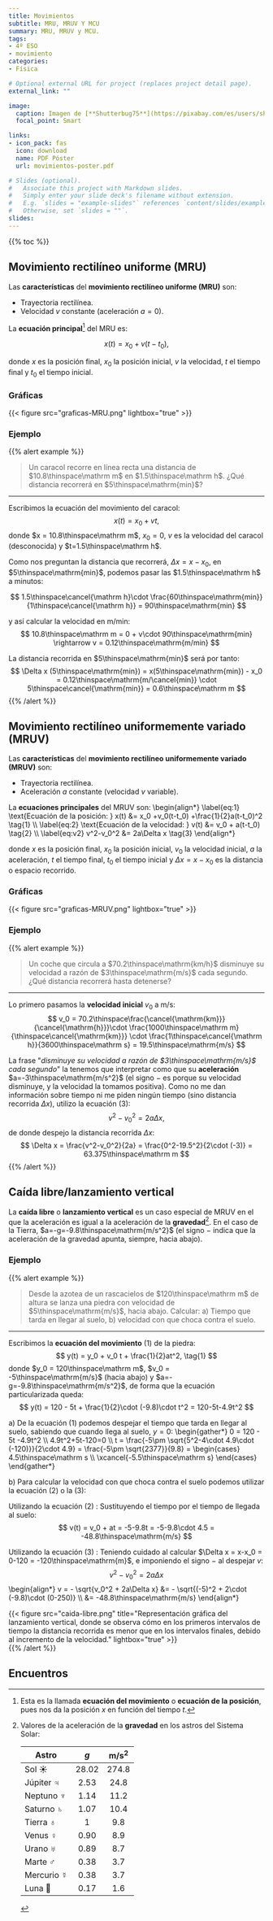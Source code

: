 ```yaml
---
title: Movimientos
subtitle: MRU, MRUV Y MCU
summary: MRU, MRUV y MCU.
tags:
- 4º ESO
- movimiento
categories:
- Física

# Optional external URL for project (replaces project detail page).
external_link: ""

image:
  caption: Imagen de [**Shutterbug75**](https://pixabay.com/es/users/shutterbug75-2077322/) en [Pixabay](https://pixabay.com/es/)
  focal_point: Smart

links:
- icon_pack: fas
  icon: download
  name: PDF Póster
  url: movimientos-poster.pdf  

# Slides (optional).
#   Associate this project with Markdown slides.
#   Simply enter your slide deck's filename without extension.
#   E.g. `slides = "example-slides"` references `content/slides/example-slides.md`.
#   Otherwise, set `slides = ""`.
slides: 
---
```


{{% toc %}}

## Movimiento rectilíneo uniforme (MRU)
Las **características** del **movimiento rectilíneo uniforme (MRU)** son:

- Trayectoria rectilínea.
- Velocidad $v$ constante (aceleración $a=0$).

La **ecuación principal**[^1] del MRU es:
[^1]: Esta es la llamada **ecuación del movimiento** o **ecuación de la posición**, pues nos da la posición $x$ en función del tiempo $t$.

$$
x(t) = x_0 + v(t-t_0),
$$

donde $x$ es la posición final, $x_0$ la posición inicial, $v$ la velocidad, $t$ el tiempo final y $t_0$ el tiempo inicial.

### Gráficas
{{< figure src="graficas-MRU.png" lightbox="true" >}}

### Ejemplo
{{% alert example %}}
<br>

> Un caracol recorre en línea recta una distancia de $10.8\thinspace\mathrm m$ en $1.5\thinspace\mathrm h$. ¿Qué distancia recorrerá en $5\thinspace\mathrm{min}$?

---

Escribimos la ecuación del movimiento del caracol:
$$
x(t) = x_0 + vt,
$$
donde $x = 10.8\thinspace\mathrm m$, $x_0 = 0$, $v$ es la velocidad del caracol (desconocida) y $t=1.5\thinspace\mathrm h$.

Como nos preguntan la distancia que recorrerá, $\Delta x = x-x_0$, en $5\thinspace\mathrm{min}$, podemos pasar las $1.5\thinspace\mathrm h$ a minutos:

$$
1.5\thinspace\cancel{\mathrm h}\cdot \frac{60\thinspace\mathrm{min}}{1\thinspace\cancel{\mathrm h}} = 90\thinspace\mathrm{min}
$$

y así calcular la velocidad en m/min:
$$
10.8\thinspace\mathrm m = 0 + v\cdot 90\thinspace\mathrm{min} \rightarrow v = 0.12\thinspace\mathrm{m/min}
$$

La distancia recorrida en $5\thinspace\mathrm{min}$ será por tanto:
$$
\Delta x (5\thinspace\mathrm{min}) = x(5\thinspace\mathrm{min}) - x_0 =  0.12\thinspace\mathrm{m/\cancel{min}} \cdot 5\thinspace\cancel{\mathrm{min}} = 0.6\thinspace\mathrm m
$$
{{% /alert %}}

## Movimiento rectilíneo uniformemente variado (MRUV)

Las **características** del **movimiento rectilíneo uniformemente variado (MRUV)** son:

- Trayectoria rectilínea.
- Aceleración $a$ constante (velocidad $v$ variable).

La **ecuaciones principales** del MRUV son:
\begin{align*}
	\label{eq:1}
	\text{Ecuación de la posición: } x(t) &= x_0 +v_0(t-t_0) +\frac{1}{2}a(t-t_0)^2 \tag{1} \\\\
	\label{eq:2}
	\text{Ecuación de la velocidad: } v(t) &= v_0 + a(t-t_0) \tag{2} \\\\
	\label{eq:v2}
	v^2-v_0^2 &= 2a\Delta x \tag{3}
\end{align*}

donde $x$ es la posición final, $x_0$ la posición inicial, $v_0$ la velocidad inicial, $a$ la aceleración, $t$ el tiempo final, $t_0$ el tiempo inicial y $\Delta x = x-x_0$ es la distancia o espacio recorrido.

### Gráficas
{{< figure src="graficas-MRUV.png" lightbox="true" >}}

### Ejemplo
{{% alert example %}}
<br>

> Un coche que circula a $70.2\thinspace\mathrm{km/h}$ disminuye su velocidad a razón de $3\thinspace\mathrm{m/s}$ cada segundo. ¿Qué distancia recorrerá hasta detenerse?

---

Lo primero pasamos la **velocidad inicial** $v_0$ a m/s:
$$
v_0 = 70.2\thinspace\frac{\cancel{\mathrm{km}}}{\cancel{\mathrm{h}}}\cdot \frac{1000\thinspace\mathrm m}{\thinspace\cancel{\mathrm{km}}} \cdot \frac{1\thinspace\cancel{\mathrm h}}{3600\thinspace\mathrm s} = 19.5\thinspace\mathrm{m/s}
$$

La frase "*disminuye su velocidad a razón de $3\thinspace\mathrm{m/s}$ cada segundo*" la tenemos que interpretar como que su **aceleración** $a=-3\thinspace\mathrm{m/s^2}$ (el signo $-$ es porque su velocidad disminuye, y la velocidad la tomamos positiva). Como no me dan información sobre tiempo ni me piden ningún tiempo (sino distancia recorrida $\Delta x$), utilizo la ecuación (3):
$$
v^2-v_0^2 = 2a\Delta x, \tag{3}
$$
de donde despejo la distancia recorrida $\Delta x$:
$$
\Delta x = \frac{v^2-v_0^2}{2a} = \frac{0^2-19.5^2}{2\cdot (-3)} = 63.375\thinspace\mathrm m
$$
{{% /alert %}}

## Caída libre/lanzamiento vertical
La **caída libre** o **lanzamiento vertical** es un caso especial de MRUV en el que la aceleración es igual a la aceleración de la **gravedad**[^2]. En el caso de la Tierra, $a=-g=-9.8\thinspace\mathrm{m/s^2}$ (el signo $-$ indica que la aceleración de la gravedad apunta, siempre, hacia abajo).
[^2]: Valores de la aceleración de la **gravedad** en los astros del Sistema Solar:

	| Astro | $g$ | $\mathrm{m/s^2}$ |
	| --- | :---: | :---: |
	| Sol :sunny: | 28.02 | 274.8 |
	| Júpiter &#9795; | 2.53 | 24.8 |
	| Neptuno &#9798; | 1.14 | 11.2 |
	| Saturno &#9796; | 1.07 | 10.4 |
	| Tierra &#9793; | 1 | 9.8 |
	| Venus &#9792; | 0.90 | 8.9 |
	| Urano &#9797; | 0.89 | 8.7 |	
	| Marte &#9794; | 0.38 | 3.7 |						
	| Mercurio &#9791; | 0.38 | 3.7 |
	| Luna :crescent_moon: | 0.17 | 1.6 |

### Ejemplo
{{% alert example %}}
<br>

> Desde la azotea de un rascacielos de $120\thinspace\mathrm m$ de altura se lanza una piedra con velocidad de $5\thinspace\mathrm{m/s}$, hacia abajo. Calcular: a) Tiempo que tarda en llegar al suelo, b) velocidad con que choca contra el suelo.

---

Escribimos la **ecuación del movimiento** (1) de la piedra:
$$
y(t) = y_0 + v_0 t + \frac{1}{2}at^2, \tag{1}
$$
donde $y_0 = 120\thinspace\mathrm m$, $v_0 = -5\thinspace\mathrm{m/s}$ (hacia abajo) y $a=-g=-9.8\thinspace\mathrm{m/s^2}$, de forma que la ecuación particularizada queda:
$$
y(t) = 120 - 5t + \frac{1}{2}\cdot (-9.8)\cdot t^2 = 120-5t-4.9t^2
$$

a) De la ecuación (1) podemos despejar el tiempo que tarda en llegar al suelo, sabiendo que cuando llega al suelo, $y=0$:
\begin{gather*}
	0 = 120 - 5t -4.9t^2 \\\\
	4.9t^2+5t-120=0 \\\\
	t = \frac{-5\pm \sqrt{5^2-4\cdot 4.9\cdot (-120)}}{2\cdot 4.9} = \frac{-5\pm \sqrt{2377}}{9.8} =  \begin{cases}
4.5\thinspace\mathrm s \\\\
\xcancel{-5.5\thinspace\mathrm s}
\end{cases}
\end{gather*}

b) Para calcular la velocidad con que choca contra el suelo podemos utilizar la ecuación (2) o la (3):

Utilizando la ecuación (2)
: Sustituyendo el tiempo por el tiempo de llegada al suelo:
	$$
	v(t) = v_0 + at = -5-9.8t = -5-9.8\cdot 4.5 = -48.8\thinspace\mathrm{m/s}
	$$

Utilizando la ecuación (3)
: Teniendo cuidado al calcular $\Delta x = x-x_0 = 0-120 = -120\thinspace\mathrm{m}$, e imponiendo el signo $-$ al despejar $v$:
	$$
	v^2-v_0^2 = 2a\Delta x \tag{3}
	$$
	\begin{align*}
	v = - \sqrt{v_0^2 + 2a\Delta x} &= - \sqrt{(-5)^2 + 2\cdot (-9.8)\cdot (0-250)} \\\\
	  &= -48.8\thinspace\mathrm{m/s}
	\end{align*}
	
{{< figure src="caida-libre.png" title="Representación gráfica del lanzamiento vertical, donde se observa cómo en los primeros intervalos de tiempo la distancia recorrida es menor que en los intervalos finales, debido al incremento de la velocidad." lightbox="true" >}}	
{{% /alert %}}

## Encuentros